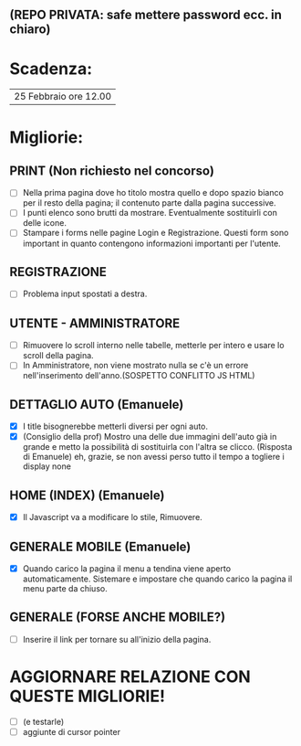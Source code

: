 ## (REPO PRIVATA: safe mettere password ecc. in chiaro)

# Scadenza:
<table><tr><td>25 Febbraio ore 12.00</td></tr></table>

# Migliorie:
## PRINT (Non richiesto nel concorso)
- [ ] Nella prima pagina dove ho titolo mostra quello e dopo spazio bianco per il resto della pagina; il contenuto parte dalla pagina successive.
- [ ] I punti elenco sono brutti da mostrare. Eventualmente sostituirli con delle icone.
- [ ] Stampare i forms nelle pagine Login e Registrazione. Questi form sono important in quanto contengono informazioni importanti per l'utente.

## REGISTRAZIONE
- [ ] Problema input spostati a destra.

## UTENTE - AMMINISTRATORE
- [ ] Rimuovere lo scroll interno nelle tabelle, metterle per intero e usare lo scroll della pagina.
- [ ] In Amministratore, non viene mostrato nulla se c'è un errore nell'inserimento dell'anno.(SOSPETTO CONFLITTO JS HTML)

## DETTAGLIO AUTO (Emanuele)
- [X] I title bisognerebbe metterli diversi per ogni auto.
- [X] (Consiglio della prof) Mostro una delle due immagini dell'auto già in grande e metto la possibilità di sostituirla con l'altra se clicco.
      (Risposta di Emanuele) eh, grazie, se non avessi perso tutto il tempo a togliere i display none

## HOME (INDEX) (Emanuele)
- [X] Il Javascript va a modificare lo stile, Rimuovere.

## GENERALE MOBILE (Emanuele)
- [X] Quando carico la pagina il menu a tendina viene aperto automaticamente. Sistemare e impostare che quando carico la pagina il menu parte da chiuso.

## GENERALE (FORSE ANCHE MOBILE?)
- [ ] Inserire il link per tornare su all'inizio della pagina.

# AGGIORNARE RELAZIONE CON QUESTE MIGLIORIE!
- [ ] (e testarle)
- [ ] aggiunte di cursor pointer
